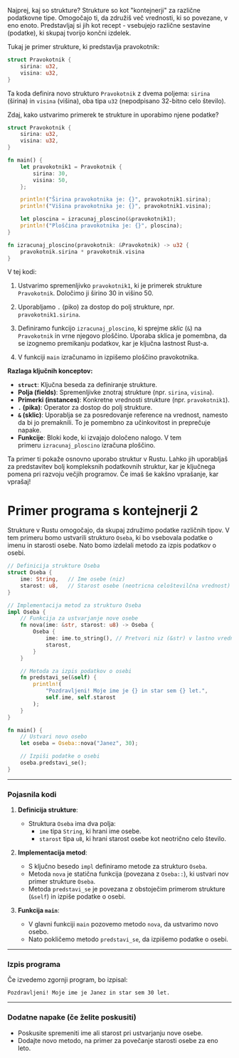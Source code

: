 Najprej, kaj so strukture? Strukture so kot "kontejnerji" za različne podatkovne tipe. Omogočajo ti, da združiš več vrednosti, ki so povezane, v eno enoto. Predstavljaj si jih kot recept - vsebujejo različne sestavine (podatke), ki skupaj tvorijo končni izdelek.

Tukaj je primer strukture, ki predstavlja pravokotnik:

```rust
struct Pravokotnik {
    sirina: u32,
    visina: u32,
}
```

Ta koda definira novo strukturo `Pravokotnik` z dvema poljema: `sirina` (širina) in `visina` (višina), oba tipa `u32` (nepodpisano 32-bitno celo število).

Zdaj, kako ustvarimo primerek te strukture in uporabimo njene podatke?

```rust
struct Pravokotnik {
    sirina: u32,
    visina: u32,
}

fn main() {
    let pravokotnik1 = Pravokotnik {
        sirina: 30,
        visina: 50,
    };

    println!("Širina pravokotnika je: {}", pravokotnik1.sirina);
    println!("Višina pravokotnika je: {}", pravokotnik1.visina);

    let ploscina = izracunaj_ploscino(&pravokotnik1);
    println!("Ploščina pravokotnika je: {}", ploscina);
}

fn izracunaj_ploscino(pravokotnik: &Pravokotnik) -> u32 {
    pravokotnik.sirina * pravokotnik.visina
}
```

V tej kodi:

1. Ustvarimo spremenljivko `pravokotnik1`, ki je primerek strukture `Pravokotnik`. Določimo ji širino 30 in višino 50.
    
2. Uporabljamo `.` (piko) za dostop do polj strukture, npr. `pravokotnik1.sirina`.
    
3. Definiramo funkcijo `izracunaj_ploscino`, ki sprejme _sklic_ (`&`) na `Pravokotnik` in vrne njegovo ploščino. Uporaba sklica je pomembna, da se izognemo premikanju podatkov, kar je ključna lastnost Rust-a.
    
4. V funkciji `main` izračunamo in izpišemo ploščino pravokotnika.
    

**Razlaga ključnih konceptov:**

- **`struct`**: Ključna beseda za definiranje strukture.
- **Polja (fields)**: Spremenljivke znotraj strukture (npr. `sirina`, `visina`).
- **Primerki (instances)**: Konkretne vrednosti strukture (npr. `pravokotnik1`).
- **`.` (pika)**: Operator za dostop do polj strukture.
- **`&` (sklic)**: Uporablja se za posredovanje reference na vrednost, namesto da bi jo premaknili. To je pomembno za učinkovitost in preprečuje napake.
- **Funkcije**: Bloki kode, ki izvajajo določeno nalogo. V tem primeru `izracunaj_ploscino` izračuna ploščino.

Ta primer ti pokaže osnovno uporabo struktur v Rustu. Lahko jih uporabljaš za predstavitev bolj kompleksnih podatkovnih struktur, kar je ključnega pomena pri razvoju večjih programov. Če imaš še kakšno vprašanje, kar vprašaj!


 # Primer programa s kontejnerji 2

Strukture v Rustu omogočajo, da skupaj združimo podatke različnih tipov. V tem primeru bomo ustvarili strukturo `Oseba`, ki bo vsebovala podatke o imenu in starosti osebe. Nato bomo izdelali metodo za izpis podatkov o osebi.

```rust
// Definicija strukture Oseba
struct Oseba {
    ime: String,   // Ime osebe (niz)
    starost: u8,   // Starost osebe (neotricna celoštevilčna vrednost)
}

// Implementacija metod za strukturo Oseba
impl Oseba {
    // Funkcija za ustvarjanje nove osebe
    fn nova(ime: &str, starost: u8) -> Oseba {
        Oseba {
            ime: ime.to_string(), // Pretvori niz (&str) v lastno vrednost (String)
            starost,
        }
    }

    // Metoda za izpis podatkov o osebi
    fn predstavi_se(&self) {
        println!(
            "Pozdravljeni! Moje ime je {} in star sem {} let.",
            self.ime, self.starost
        );
    }
}

fn main() {
    // Ustvari novo osebo
    let oseba = Oseba::nova("Janez", 30);

    // Izpiši podatke o osebi
    oseba.predstavi_se();
}
```

---

### Pojasnila kodi

1. **Definicija strukture**:
   - Struktura `Oseba` ima dva polja:
     - `ime` tipa `String`, ki hrani ime osebe.
     - `starost` tipa `u8`, ki hrani starost osebe kot neotrično celo število.

2. **Implementacija metod**:
   - S ključno besedo `impl` definiramo metode za strukturo `Oseba`.
   - Metoda `nova` je statična funkcija (povezana z `Oseba::`), ki ustvari nov primer strukture `Oseba`.
   - Metoda `predstavi_se` je povezana z obstoječim primerom strukture (`&self`) in izpiše podatke o osebi.

3. **Funkcija `main`**:
   - V glavni funkciji `main` pozovemo metodo `nova`, da ustvarimo novo osebo.
   - Nato pokličemo metodo `predstavi_se`, da izpišemo podatke o osebi.

---

### Izpis programa

Če izvedemo zgornji program, bo izpisal:

```
Pozdravljeni! Moje ime je Janez in star sem 30 let.
```

---

### Dodatne napake (če želite poskusiti)

- Poskusite spremeniti ime ali starost pri ustvarjanju nove osebe.
- Dodajte novo metodo, na primer za povečanje starosti osebe za eno leto.

